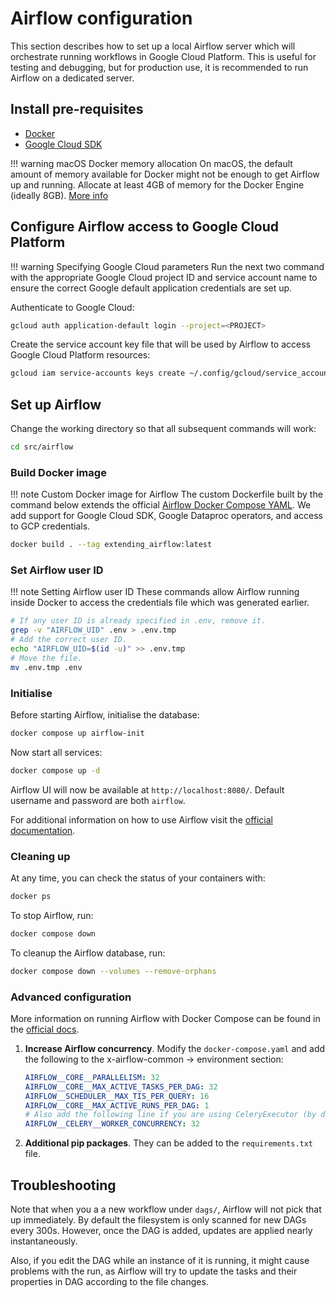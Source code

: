 # Airflow configuration

This section describes how to set up a local Airflow server which will orchestrate running workflows in Google Cloud Platform. This is useful for testing and debugging, but for production use, it is recommended to run Airflow on a dedicated server.

## Install pre-requisites

- [Docker](https://docs.docker.com/get-docker/)
- [Google Cloud SDK](https://cloud.google.com/sdk/docs/install)

!!! warning macOS Docker memory allocation
    On macOS, the default amount of memory available for Docker might not be enough to get Airflow up and running. Allocate at least 4GB of memory for the Docker Engine (ideally 8GB). [More info](https://airflow.apache.org/docs/apache-airflow/stable/howto/docker-compose/index.html#)

## Configure Airflow access to Google Cloud Platform

!!! warning Specifying Google Cloud parameters
    Run the next two command with the appropriate Google Cloud project ID and service account name to ensure the correct Google default application credentials are set up.

Authenticate to Google Cloud:

```bash
gcloud auth application-default login --project=<PROJECT>
```

Create the service account key file that will be used by Airflow to access Google Cloud Platform resources:

```bash
gcloud iam service-accounts keys create ~/.config/gcloud/service_account_credentials.json --iam-account=<PROJECT>@appspot.gserviceaccount.com
```

## Set up Airflow

Change the working directory so that all subsequent commands will work:

```bash
cd src/airflow
```

### Build Docker image

!!! note Custom Docker image for Airflow
    The custom Dockerfile built by the command below extends the official [Airflow Docker Compose YAML](https://airflow.apache.org/docs/apache-airflow/stable/docker-compose.yaml). We add support for Google Cloud SDK, Google Dataproc operators, and access to GCP credentials.

```bash
docker build . --tag extending_airflow:latest
```

### Set Airflow user ID

!!! note Setting Airflow user ID
    These commands allow Airflow running inside Docker to access the credentials file which was generated earlier.

```bash
# If any user ID is already specified in .env, remove it.
grep -v "AIRFLOW_UID" .env > .env.tmp
# Add the correct user ID.
echo "AIRFLOW_UID=$(id -u)" >> .env.tmp
# Move the file.
mv .env.tmp .env
```

### Initialise

Before starting Airflow, initialise the database:

```bash
docker compose up airflow-init
```

Now start all services:

```bash
docker compose up -d
```

Airflow UI will now be available at `http://localhost:8080/`. Default username and password are both `airflow`.

For additional information on how to use Airflow visit the [official documentation](https://airflow.apache.org/docs/apache-airflow/stable/index.html).

### Cleaning up

At any time, you can check the status of your containers with:

```bash
docker ps
```

To stop Airflow, run:

```bash
docker compose down
```

To cleanup the Airflow database, run:

```bash
docker compose down --volumes --remove-orphans
```

### Advanced configuration

More information on running Airflow with Docker Compose can be found in the [official docs](https://airflow.apache.org/docs/apache-airflow/stable/howto/docker-compose/index.html).

1. **Increase Airflow concurrency**. Modify the `docker-compose.yaml` and add the following to the x-airflow-common → environment section:

   ```yaml
   AIRFLOW__CORE__PARALLELISM: 32
   AIRFLOW__CORE__MAX_ACTIVE_TASKS_PER_DAG: 32
   AIRFLOW__SCHEDULER__MAX_TIS_PER_QUERY: 16
   AIRFLOW__CORE__MAX_ACTIVE_RUNS_PER_DAG: 1
   # Also add the following line if you are using CeleryExecutor (by default, LocalExecutor is used).
   AIRFLOW__CELERY__WORKER_CONCURRENCY: 32
   ```

1. **Additional pip packages**. They can be added to the `requirements.txt` file.

## Troubleshooting

Note that when you a a new workflow under `dags/`, Airflow will not pick that up immediately. By default the filesystem is only scanned for new DAGs every 300s. However, once the DAG is added, updates are applied nearly instantaneously.

Also, if you edit the DAG while an instance of it is running, it might cause problems with the run, as Airflow will try to update the tasks and their properties in DAG according to the file changes.
